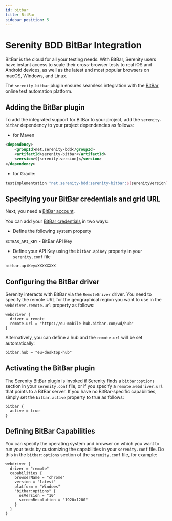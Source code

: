 ```yaml
---
id: bitbar
title: BitBar
sidebar_position: 5
---
```

# Serenity BDD BitBar Integration

BitBar is the cloud for all your testing needs. With BitBar, Serenity users have instant access to scale their cross-browser tests to real iOS and Android devices, as well as the latest and most popular browsers on macOS, Windows, and Linux.

The `serenity-bitbar` plugin ensures seamless integration with the [BitBar](https://BitBar.com/) online test automation platform.

## Adding the BitBar plugin

To add the integrated support for BitBar to your project, add the `serenity-bitbar` dependency to your project dependencies as follows:

* for Maven
```xml
<dependency>
    <groupId>net.serenity-bdd</groupId>
    <artifactId>serenity-bitbar</artifactId>
    <version>${serenity.version}</version>
</dependency>
```

* for Gradle:
```groovy
testImplementation "net.serenity-bdd:serenity-bitbar:${serenityVersion}"
```

## Specifying your BitBar credentials and grid URL
Next, you need a [BitBar account](https://smartbear.com/product/bitbar/free-trial/).

You can add your [BitBar credentials](https://cloud.bitbar.com/#user/security-center) in two ways:

* Define the following system property

`BITBAR_API_KEY` - BitBar API Key

* Define your API Key using the `bitbar.apiKey` property in your `serenity.conf` file

```hocon
bitbar.apiKey=XXXXXXXX
```

## Configuring the BitBar driver

Serenity interacts with BitBar via the `RemoteDriver` driver. You need to specify the remote URL for the geographical region you want to use in the `webdriver.remote.url` property as follows:
```hocon
webdriver {
  driver = remote
  remote.url = "https://eu-mobile-hub.bitbar.com/wd/hub"
}
```
Alternatively, you can define a hub and the `remote.url` will be set automatically:

```hocon
bitbar.hub = "eu-desktop-hub"
```

## Activating the BitBar plugin

The Serenity BitBar plugin is invoked if Serenity finds a `bitbar:options` section in your `serenity.conf` file, or if you specify a `remote.webdriver.url` that points to a BitBar server. If you have no BitBar-specific capabilities, simply set the `bitbar.active` property to true as follows:

```hocon
bitbar {
  active = true
}
```

## Defining BitBar Capabilities

You can specify the operating system and browser on which you want to run your tests by customizing the capabilities in your `serenity.conf` file. Do this in the `bitbar:options` section of the `serenity.conf` file, for example:

```hocon
webdriver {
  driver = "remote"
  capabilities {
    browserName = "chrome"
    version = "latest"
    platform = "Windows"
    "bitbar:options" {
      osVersion = "10"
      screenResolution = "1920x1200"
    }
  }
}
```
